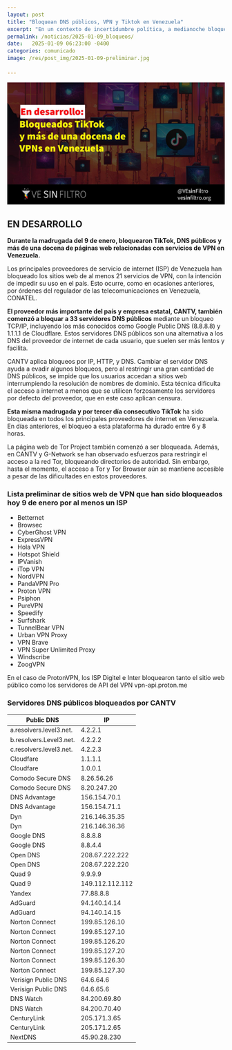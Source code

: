 ```yaml
---
layout: post
title: "Bloquean DNS públicos, VPN y Tiktok en Venezuela"
excerpt: "En un contexto de incertidumbre política, a medianoche bloquearon TikTok, DNS públicos y más de una docena de páginas web relacionadas con servicios de VPN en Venezuela."
permalink: /noticias/2025-01-09_bloqueos/
date:   2025-01-09 06:23:00 -0400
categories: comunicado
image: /res/post_img/2025-01-09-preliminar.jpg

---
```

<p class="cover"><img class="" src="/res/post_img/2025-01-09-preliminar.jpg"></p>


## EN DESARROLLO

**Durante la madrugada del 9 de enero, bloquearon TikTok, DNS públicos y más de una docena de páginas web relacionadas con servicios de VPN en Venezuela.**

Los principales proveedores de servicio de internet (ISP) de Venezuela han bloqueado los sitios web de al menos 21 servicios de VPN, con la intención de impedir su uso en el país. Esto ocurre, como en ocasiones anteriores, por órdenes del regulador de las telecomunicaciones en Venezuela, CONATEL.

**El proveedor más importante del país y empresa estatal, CANTV, también comenzó a bloquar a 33 servidores DNS públicos** mediante un bloqueo TCP/IP, incluyendo los más conocidos como Google Public DNS (8.8.8.8) y 1.1.1.1 de Cloudflare. Estos servidores DNS públicos son una alternativa a los DNS del proveedor de internet de cada usuario, que suelen ser más lentos y facilita.

CANTV aplica bloqueos por IP, HTTP, y DNS. Cambiar el servidor DNS ayuda a evadir algunos bloqueos, pero al restringir una gran cantidad de DNS públicos, se impide que los usuarios accedan a sitios web interrumpiendo la resolución de nombres de dominio. Esta técnica dificulta el acceso a internet a menos que se utilicen forzosamente los servidores por defecto del proveedor, que en este caso aplican censura. 

**Esta misma madrugada y por tercer día consecutivo TikTok** ha sido bloqueada en todos los principales proveedores de internet en Venezuela. En días anteriores, el bloqueo a esta plataforma ha durado entre 6 y 8 horas.

La página web de Tor Project también comenzó a ser bloqueada. Además, en CANTV y G-Network se han observado esfuerzos para restringir el acceso a la red Tor, bloqueando directorios de autoridad. Sin embargo, hasta el momento, el acceso a Tor y Tor Browser aún se mantiene accesible a pesar de las dificultades en estos proveedores.

### Lista preliminar de sitios web de VPN que han sido bloqueados hoy 9 de enero por al menos un ISP
- Betternet
- Browsec
- CyberGhost VPN
- ExpressVPN
- Hola VPN
- Hotspot Shield
- IPVanish
- iTop VPN
- NordVPN
- PandaVPN Pro
- Proton VPN
- Psiphon
- PureVPN
- Speedify
- Surfshark
- TunnelBear VPN
- Urban VPN Proxy
- VPN Brave
- VPN Super Unlimited Proxy
- Windscribe
- ZoogVPN

En el caso de ProtonVPN, los ISP Digitel e Inter bloquearon tanto el sitio web público como los servidores de API del VPN vpn-api.proton.me

### Servidores DNS públicos bloqueados por CANTV

| Public DNS              | IP              |
|--|--|
| a.resolvers.level3.net. | 4.2.2.1         |
| b.resolvers.Level3.net. | 4.2.2.2         |
| c.resolvers.level3.net. | 4.2.2.3         |
| Cloudfare               | 1.1.1.1         |
| Cloudfare               | 1.0.0.1         |
| Comodo Secure DNS       | 8.26.56.26      |
| Comodo Secure DNS       | 8.20.247.20     |
| DNS Advantage           | 156.154.70.1    |
| DNS Advantage           | 156.154.71.1    |
| Dyn                     | 216.146.35.35   |
| Dyn                     | 216.146.36.36   |
| Google DNS              | 8.8.8.8         |
| Google DNS              | 8.8.4.4         |
| Open DNS                | 208.67.222.222  |
| Open DNS                | 208.67.222.220  |
| Quad 9                  | 9.9.9.9         |
| Quad 9                  | 149.112.112.112 |
| Yandex                  | 77.88.8.8       |
| AdGuard | 94.140.14.14 |
| AdGuard | 94.140.14.15 |
| Norton Connect          | 199.85.126.10 |
| Norton Connect          | 199.85.127.10 |
| Norton Connect          | 199.85.126.20 |
| Norton Connect          | 199.85.127.20 |
| Norton Connect          | 199.85.126.30 |
| Norton Connect          | 199.85.127.30 |
| Verisign Public DNS	| 64.6.64.6 |
| Verisign Public DNS	| 64.6.65.6 |
| DNS Watch	| 84.200.69.80 |
| DNS Watch	| 84.200.70.40 |
| CenturyLink	| 205.171.3.65 |
| CenturyLink |	205.171.2.65 |
| NextDNS |	45.90.28.230 |
